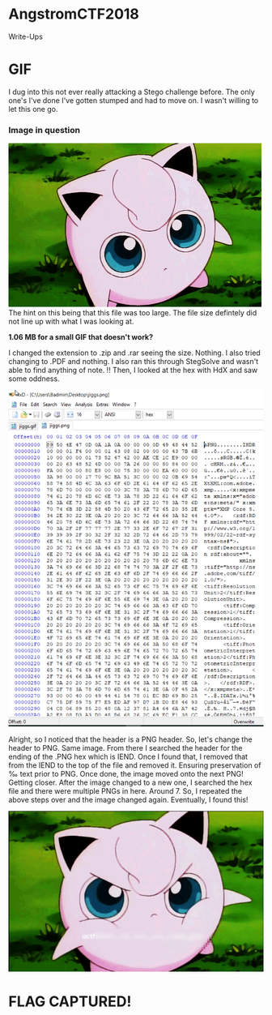 # AngstromCTF2018
Write-Ups
# GIF
I dug into this not ever really attacking a Stego challenge before. The only one's I've done I've gotten stumped and had to move on. I wasn't willing to let this one go.
### Image in question
![alt text](https://github.com/BicNasty/AngstromCTF2018/blob/master/jiggs2.gif)  
The hint on this being that this file was too large. The file size defintely did not line up with what I was looking at.  
  
**1.06 MB for a small GIF that doesn't work?**
  
 I changed the extension to .zip and .rar seeing the size. Nothing. I also tried changing to .PDF and nothing. I also ran this through StegSolve and wasn't able to find anything of note. !! Then, I looked at the hex with HdX and saw some oddness.  
   
 ![alt text](https://github.com/BicNasty/AngstromCTF2018/blob/master/JiggsHex.png)
   
     
Alright, so I noticed that the header is a PNG header. So, let's change the header to PNG. Same image. From there I searched the header for the ending of the .PNG hex which is IEND. Once I found that, I removed that from the IEND to the top of the file and removed it. Ensuring preservation of ‰ text prior to PNG. Once done, the image moved onto the next PNG! Getting closer. After the image changed to a new one, I searched the hex file and there were multiple PNGs in here. Around 7. So, I repeated the above steps over and the image changed again. Eventually, I found this!  

![alt text](https://github.com/BicNasty/AngstromCTF2018/blob/master/JiggsSolved.png)    
  
# FLAG CAPTURED!
